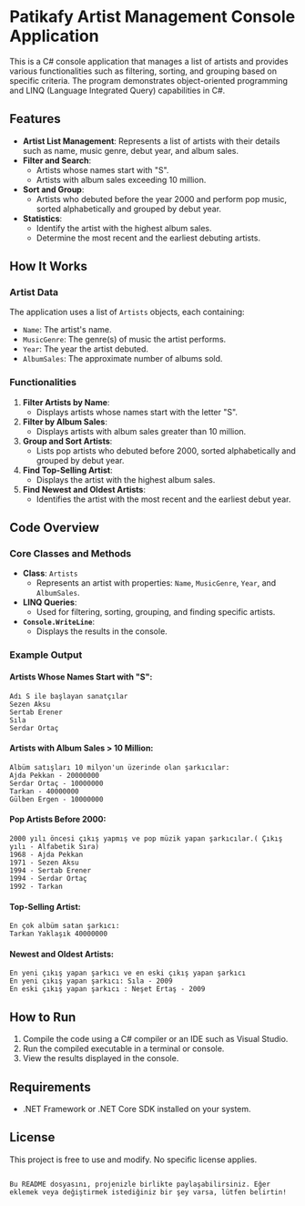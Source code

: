 
# Patikafy Artist Management Console Application

This is a C# console application that manages a list of artists and provides various functionalities such as filtering, sorting, and grouping based on specific criteria. The program demonstrates object-oriented programming and LINQ (Language Integrated Query) capabilities in C#.

## Features

- **Artist List Management**: Represents a list of artists with their details such as name, music genre, debut year, and album sales.
- **Filter and Search**:
  - Artists whose names start with "S".
  - Artists with album sales exceeding 10 million.
- **Sort and Group**:
  - Artists who debuted before the year 2000 and perform pop music, sorted alphabetically and grouped by debut year.
- **Statistics**:
  - Identify the artist with the highest album sales.
  - Determine the most recent and the earliest debuting artists.

## How It Works

### Artist Data
The application uses a list of `Artists` objects, each containing:
- `Name`: The artist's name.
- `MusicGenre`: The genre(s) of music the artist performs.
- `Year`: The year the artist debuted.
- `AlbumSales`: The approximate number of albums sold.

### Functionalities
1. **Filter Artists by Name**:
   - Displays artists whose names start with the letter "S".
2. **Filter by Album Sales**:
   - Displays artists with album sales greater than 10 million.
3. **Group and Sort Artists**:
   - Lists pop artists who debuted before 2000, sorted alphabetically and grouped by debut year.
4. **Find Top-Selling Artist**:
   - Displays the artist with the highest album sales.
5. **Find Newest and Oldest Artists**:
   - Identifies the artist with the most recent and the earliest debut year.

## Code Overview

### Core Classes and Methods
- **Class**: `Artists`
  - Represents an artist with properties: `Name`, `MusicGenre`, `Year`, and `AlbumSales`.
- **LINQ Queries**:
  - Used for filtering, sorting, grouping, and finding specific artists.
- **`Console.WriteLine`**:
  - Displays the results in the console.

### Example Output
#### Artists Whose Names Start with "S":
```
Adı S ile başlayan sanatçılar
Sezen Aksu
Sertab Erener
Sıla
Serdar Ortaç
```

#### Artists with Album Sales > 10 Million:
```
Albüm satışları 10 milyon'un üzerinde olan şarkıcılar:
Ajda Pekkan - 20000000
Serdar Ortaç - 10000000
Tarkan - 40000000
Gülben Ergen - 10000000
```

#### Pop Artists Before 2000:
```
2000 yılı öncesi çıkış yapmış ve pop müzik yapan şarkıcılar.( Çıkış yılı - Alfabetik Sıra)
1968 - Ajda Pekkan
1971 - Sezen Aksu
1994 - Sertab Erener
1994 - Serdar Ortaç
1992 - Tarkan
```

#### Top-Selling Artist:
```
En çok albüm satan şarkıcı:
Tarkan Yaklaşık 40000000
```

#### Newest and Oldest Artists:
```
En yeni çıkış yapan şarkıcı ve en eski çıkış yapan şarkıcı
En yeni çıkış yapan şarkıcı: Sıla - 2009
En eski çıkış yapan şarkıcı : Neşet Ertaş - 2009
```

## How to Run

1. Compile the code using a C# compiler or an IDE such as Visual Studio.
2. Run the compiled executable in a terminal or console.
3. View the results displayed in the console.

## Requirements

- .NET Framework or .NET Core SDK installed on your system.

## License

This project is free to use and modify. No specific license applies.
```

Bu README dosyasını, projenizle birlikte paylaşabilirsiniz. Eğer eklemek veya değiştirmek istediğiniz bir şey varsa, lütfen belirtin!
